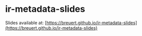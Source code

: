 # ir-metadata-slides

Slides available at: [https://breuert.github.io/ir-metadata-slides](https://breuert.github.io/ir-metadata-slides)